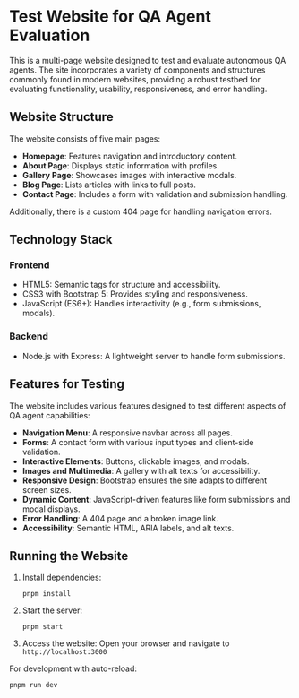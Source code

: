 # Test Website for QA Agent Evaluation

This is a multi-page website designed to test and evaluate autonomous QA agents. The site incorporates a variety of components and structures commonly found in modern websites, providing a robust testbed for evaluating functionality, usability, responsiveness, and error handling.

## Website Structure

The website consists of five main pages:

- **Homepage**: Features navigation and introductory content.
- **About Page**: Displays static information with profiles.
- **Gallery Page**: Showcases images with interactive modals.
- **Blog Page**: Lists articles with links to full posts.
- **Contact Page**: Includes a form with validation and submission handling.

Additionally, there is a custom 404 page for handling navigation errors.

## Technology Stack

### Frontend
- HTML5: Semantic tags for structure and accessibility.
- CSS3 with Bootstrap 5: Provides styling and responsiveness.
- JavaScript (ES6+): Handles interactivity (e.g., form submissions, modals).

### Backend
- Node.js with Express: A lightweight server to handle form submissions.

## Features for Testing

The website includes various features designed to test different aspects of QA agent capabilities:

- **Navigation Menu**: A responsive navbar across all pages.
- **Forms**: A contact form with various input types and client-side validation.
- **Interactive Elements**: Buttons, clickable images, and modals.
- **Images and Multimedia**: A gallery with alt texts for accessibility.
- **Responsive Design**: Bootstrap ensures the site adapts to different screen sizes.
- **Dynamic Content**: JavaScript-driven features like form submissions and modal displays.
- **Error Handling**: A 404 page and a broken image link.
- **Accessibility**: Semantic HTML, ARIA labels, and alt texts.

## Running the Website

1. Install dependencies:
   ```
   pnpm install
   ```

2. Start the server:
   ```
   pnpm start
   ```

3. Access the website:
   Open your browser and navigate to `http://localhost:3000`

For development with auto-reload:
```
pnpm run dev
```
